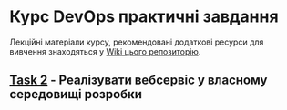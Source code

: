 # Курс DevOps практичні завдання

Лекційні матеріали курсу, рекомендовані додаткові ресурси для вивчення знаходяться у [Wiki цього репозиторію](wiki).

## [Task 2](Task2/README.md) - Реалізувати  вебсервіс у власному середовищі розробки 